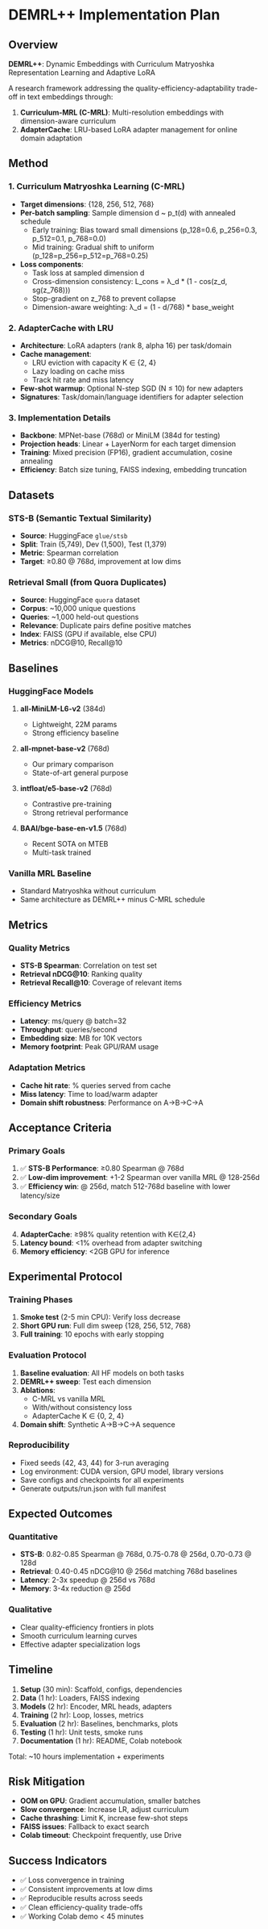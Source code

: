 # DEMRL++ Implementation Plan

## Overview
**DEMRL++**: Dynamic Embeddings with Curriculum Matryoshka Representation Learning and Adaptive LoRA

A research framework addressing the quality-efficiency-adaptability trade-off in text embeddings through:
1. **Curriculum-MRL (C-MRL)**: Multi-resolution embeddings with dimension-aware curriculum
2. **AdapterCache**: LRU-based LoRA adapter management for online domain adaptation

## Method

### 1. Curriculum Matryoshka Learning (C-MRL)
- **Target dimensions**: {128, 256, 512, 768}
- **Per-batch sampling**: Sample dimension d ~ p_t(d) with annealed schedule
  - Early training: Bias toward small dimensions (p_128=0.6, p_256=0.3, p_512=0.1, p_768=0.0)
  - Mid training: Gradual shift to uniform (p_128=p_256=p_512=p_768=0.25)
- **Loss components**:
  - Task loss at sampled dimension d
  - Cross-dimension consistency: L_cons = λ_d * (1 - cos(z_d, sg(z_768)))
  - Stop-gradient on z_768 to prevent collapse
  - Dimension-aware weighting: λ_d = (1 - d/768) * base_weight

### 2. AdapterCache with LRU
- **Architecture**: LoRA adapters (rank 8, alpha 16) per task/domain
- **Cache management**:
  - LRU eviction with capacity K ∈ {2, 4}
  - Lazy loading on cache miss
  - Track hit rate and miss latency
- **Few-shot warmup**: Optional N-step SGD (N ≤ 10) for new adapters
- **Signatures**: Task/domain/language identifiers for adapter selection

### 3. Implementation Details
- **Backbone**: MPNet-base (768d) or MiniLM (384d for testing)
- **Projection heads**: Linear + LayerNorm for each target dimension
- **Training**: Mixed precision (FP16), gradient accumulation, cosine annealing
- **Efficiency**: Batch size tuning, FAISS indexing, embedding truncation

## Datasets

### STS-B (Semantic Textual Similarity)
- **Source**: HuggingFace `glue/stsb`
- **Split**: Train (5,749), Dev (1,500), Test (1,379)
- **Metric**: Spearman correlation
- **Target**: ≥0.80 @ 768d, improvement at low dims

### Retrieval Small (from Quora Duplicates)
- **Source**: HuggingFace `quora` dataset
- **Corpus**: ~10,000 unique questions
- **Queries**: ~1,000 held-out questions
- **Relevance**: Duplicate pairs define positive matches
- **Index**: FAISS (GPU if available, else CPU)
- **Metrics**: nDCG@10, Recall@10

## Baselines

### HuggingFace Models
1. **all-MiniLM-L6-v2** (384d)
   - Lightweight, 22M params
   - Strong efficiency baseline
   
2. **all-mpnet-base-v2** (768d)
   - Our primary comparison
   - State-of-art general purpose
   
3. **intfloat/e5-base-v2** (768d)
   - Contrastive pre-training
   - Strong retrieval performance
   
4. **BAAI/bge-base-en-v1.5** (768d)
   - Recent SOTA on MTEB
   - Multi-task trained

### Vanilla MRL Baseline
- Standard Matryoshka without curriculum
- Same architecture as DEMRL++ minus C-MRL schedule

## Metrics

### Quality Metrics
- **STS-B Spearman**: Correlation on test set
- **Retrieval nDCG@10**: Ranking quality
- **Retrieval Recall@10**: Coverage of relevant items

### Efficiency Metrics
- **Latency**: ms/query @ batch=32
- **Throughput**: queries/second
- **Embedding size**: MB for 10K vectors
- **Memory footprint**: Peak GPU/RAM usage

### Adaptation Metrics
- **Cache hit rate**: % queries served from cache
- **Miss latency**: Time to load/warm adapter
- **Domain shift robustness**: Performance on A→B→C→A

## Acceptance Criteria

### Primary Goals
1. ✅ **STS-B Performance**: ≥0.80 Spearman @ 768d
2. ✅ **Low-dim improvement**: +1-2 Spearman over vanilla MRL @ 128-256d
3. ✅ **Efficiency win**: @ 256d, match 512-768d baseline with lower latency/size

### Secondary Goals
4. **AdapterCache**: ≥98% quality retention with K∈{2,4}
5. **Latency bound**: <1% overhead from adapter switching
6. **Memory efficiency**: <2GB GPU for inference

## Experimental Protocol

### Training Phases
1. **Smoke test** (2-5 min CPU): Verify loss decrease
2. **Short GPU run**: Full dim sweep {128, 256, 512, 768}
3. **Full training**: 10 epochs with early stopping

### Evaluation Protocol
1. **Baseline evaluation**: All HF models on both tasks
2. **DEMRL++ sweep**: Test each dimension
3. **Ablations**:
   - C-MRL vs vanilla MRL
   - With/without consistency loss
   - AdapterCache K ∈ {0, 2, 4}
4. **Domain shift**: Synthetic A→B→C→A sequence

### Reproducibility
- Fixed seeds (42, 43, 44) for 3-run averaging
- Log environment: CUDA version, GPU model, library versions
- Save configs and checkpoints for all experiments
- Generate outputs/run.json with full manifest

## Expected Outcomes

### Quantitative
- **STS-B**: 0.82-0.85 Spearman @ 768d, 0.75-0.78 @ 256d, 0.70-0.73 @ 128d
- **Retrieval**: 0.40-0.45 nDCG@10 @ 256d matching 768d baselines
- **Latency**: 2-3x speedup @ 256d vs 768d
- **Memory**: 3-4x reduction @ 256d

### Qualitative
- Clear quality-efficiency frontiers in plots
- Smooth curriculum learning curves
- Effective adapter specialization logs

## Timeline
1. **Setup** (30 min): Scaffold, configs, dependencies
2. **Data** (1 hr): Loaders, FAISS indexing
3. **Models** (2 hr): Encoder, MRL heads, adapters
4. **Training** (2 hr): Loop, losses, metrics
5. **Evaluation** (2 hr): Baselines, benchmarks, plots
6. **Testing** (1 hr): Unit tests, smoke runs
7. **Documentation** (1 hr): README, Colab notebook

Total: ~10 hours implementation + experiments

## Risk Mitigation
- **OOM on GPU**: Gradient accumulation, smaller batches
- **Slow convergence**: Increase LR, adjust curriculum
- **Cache thrashing**: Limit K, increase few-shot steps
- **FAISS issues**: Fallback to exact search
- **Colab timeout**: Checkpoint frequently, use Drive

## Success Indicators
- ✅ Loss convergence in training
- ✅ Consistent improvements at low dims
- ✅ Reproducible results across seeds
- ✅ Clean efficiency-quality trade-offs
- ✅ Working Colab demo < 45 minutes
